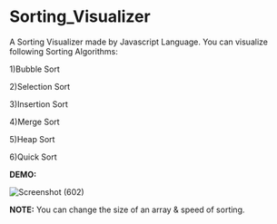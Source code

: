 # Sorting_Visualizer
A Sorting Visualizer made by Javascript Language. You can visualize following Sorting Algorithms:

1)Bubble Sort


2)Selection Sort


3)Insertion Sort


4)Merge Sort


5)Heap Sort


6)Quick Sort

**DEMO:**

![Screenshot (602)](https://user-images.githubusercontent.com/56560771/128641339-47f7ca85-b604-49ad-8595-748a356013c8.png)

**NOTE:** You can change the size of an array & speed of sorting.

